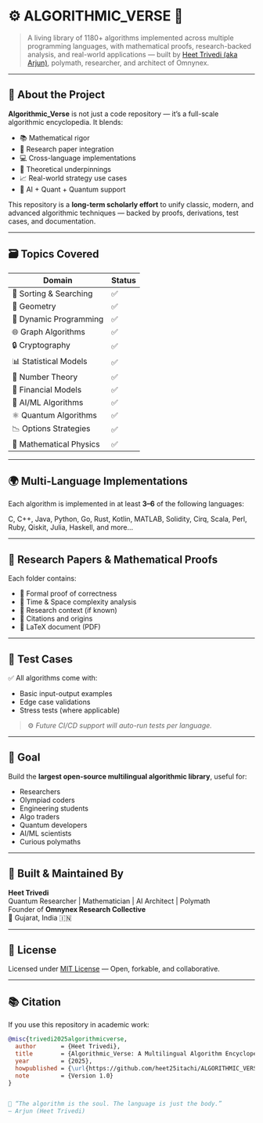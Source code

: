 # ⚙️ ALGORITHMIC_VERSE 🚀

> A living library of 1180+ algorithms implemented across multiple programming languages, with mathematical proofs, research-backed analysis, and real-world applications — built by [Heet Trivedi (aka Arjun)](https://github.com/heet25itachi), polymath, researcher, and architect of Omnynex.

---

## 🧠 About the Project

**Algorithmic_Verse** is not just a code repository — it’s a full-scale algorithmic encyclopedia. It blends:

- 📚 Mathematical rigor  
- 🧪 Research paper integration  
- 💻 Cross-language implementations  
- 🧠 Theoretical underpinnings  
- 📈 Real-world strategy use cases  
- 🔄 AI + Quant + Quantum support  

This repository is a **long-term scholarly effort** to unify classic, modern, and advanced algorithmic techniques — backed by proofs, derivations, test cases, and documentation.

---

## 🗃️ Topics Covered

| Domain                 | Status |
|------------------------|--------|
| 🔢 Sorting & Searching | ✅      |
| 📐 Geometry            | ✅      |
| 🧠 Dynamic Programming | ✅      |
| 🌐 Graph Algorithms    | ✅      |
| 🔒 Cryptography        | ✅      |
| 📊 Statistical Models  | ✅      |
| 🧮 Number Theory       | ✅      |
| 🧾 Financial Models    | ✅      |
| 🧠 AI/ML Algorithms    | ✅      |
| ⚛ Quantum Algorithms  | ✅      |
| 📉 Options Strategies  | ✅      |
| 🌌 Mathematical Physics| ✅      |

---

## 🌍 Multi-Language Implementations

Each algorithm is implemented in at least **3–6** of the following languages:

C, C++, Java, Python, Go, Rust, Kotlin, MATLAB,
Solidity, Cirq, Scala, Perl, Ruby, Qiskit,
Julia, Haskell, and more...



---

## 📖 Research Papers & Mathematical Proofs

Each folder contains:

- 📑 Formal proof of correctness  
- 🧠 Time & Space complexity analysis  
- 🧾 Research context (if known)  
- 🔗 Citations and origins  
- 🧪 LaTeX document (PDF)

---

## 🧪 Test Cases

✅ All algorithms come with:

- Basic input-output examples  
- Edge case validations  
- Stress tests (where applicable)  

> ⚙️ *Future CI/CD support will auto-run tests per language.*

---

## 🎯 Goal

Build the **largest open-source multilingual algorithmic library**, useful for:

- Researchers  
- Olympiad coders  
- Engineering students  
- Algo traders  
- Quantum developers  
- AI/ML scientists  
- Curious polymaths  

---

## 🧠 Built & Maintained By

**Heet Trivedi**  
Quantum Researcher | Mathematician | AI Architect | Polymath  
Founder of **Omnynex Research Collective**  
📍 Gujarat, India 🇮🇳

---

## 📜 License

Licensed under [MIT License](./LICENSE) — Open, forkable, and collaborative.

---


## 📚 Citation

If you use this repository in academic work:

```bibtex
@misc{trivedi2025algorithmicverse,
  author       = {Heet Trivedi},
  title        = {Algorithmic_Verse: A Multilingual Algorithm Encyclopedia},
  year         = {2025},
  howpublished = {\url{https://github.com/heet25itachi/ALGORITHMIC_VERSE}},
  note         = {Version 1.0}
}


💬 “The algorithm is the soul. The language is just the body.”
— Arjun (Heet Trivedi)
